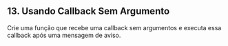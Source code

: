## 13. Usando Callback Sem Argumento
Crie uma função que recebe uma callback sem argumentos e executa essa callback após uma mensagem de aviso.